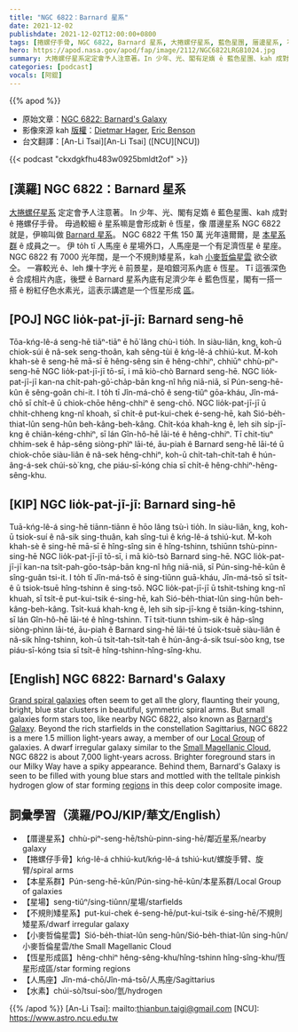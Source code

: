 ```yaml
---
title: "NGC 6822：Barnard 星系"
date: 2021-12-02
publishdate: 2021-12-02T12:00:00+0800
tags: [捲螺仔手骨, NGC 6822, Barnard 星系, 大捲螺仔星系, 藍色星團, 厝邊星系, 不規則矮星系, 矮星系, 小麥哲倫星雲, 銀河系, 恆星形成區, 人馬座, 水素, 本星系群]
hero: https://apod.nasa.gov/apod/fap/image/2112/NGC6822LRGB1024.jpg
summary: 大捲螺仔星系定定會予人注意著。In 少年、光、閣有足媠 ê 藍色星團、kah 成對 ê 捲螺仔手骨。毋過較細 ê 星系嘛是會形成新 ê 恆星，像 厝邊星系 NGC 6822 就是，伊嘛叫做 Barnard 星系。
categories: [podcast]
vocals: [阿錕]
---
```


{{% apod %}}

- 原始文章：[NGC 6822: Barnard's Galaxy](https://apod.nasa.gov/apod/ap211202.html)
- 影像來源 kah [版權][copyright]：[Dietmar Hager](https://www.facebook.com/StargazerObservatory/), [Eric Benson](http://www.faintgalaxy.com/)
- 台文翻譯：[An-Li Tsai][An-Li Tsai] ([NCU][NCU])

{{< podcast "ckxdgkfhu483w0925bmldt2of" >}}

## [漢羅] NGC 6822：Barnard 星系
[大捲螺仔星系][Grand spiral galaxies] 定定會予人注意著。
In 少年、光、閣有足媠 ê 藍色星團、kah 成對 ê 捲螺仔手骨。
毋過較細 ê 星系嘛是會形成新 ê 恆星，像 厝邊星系 NGC 6822 就是，伊嘛叫做 [Barnard 星系][Barnard's Galaxy]。
NGC 6822 干焦 150 萬 光年遠爾爾，是 [本星系群][Local Group] ê 成員之一。
伊 to̍h tī 人馬座 ê 星場外口，人馬座是一个有足濟恆星 ê 星座。
NGC 6822 有 7000 光年闊，是一个不規則矮星系，kah [小麥哲倫星雲][Small Magellanic Cloud] 欲仝欲仝。
一寡較光 ê、leh 爍十字光 ê 前景星，是咱銀河系內底 ê 恆星。
Tī 這張深色 ê 合成相片內底，後壁 ê Barnard 星系內底有足濟少年 ê 藍色恆星，閣有一搭一搭 ê 粉紅仔色水素光，這表示講遮是一个恆星形成 [區][regions t]。

## [POJ] NGC lio̍k-pat-jī-jī: Barnard seng-hē
Tōa-kńg-lê-á seng-hē tiāⁿ-tiāⁿ ē hō͘ lâng chù-ì tio̍h.
In siàu-liân, kng, koh-ū chiok-súi ê nâ-sek seng-thoân, kah sêng-tùi ê kńg-lê-á chhiú-kut.
M̄-koh khah-sè ê seng-hē mā-sī ē hêng-sêng sin ê hêng-chhiⁿ, chhiūⁿ chhù-piⁿ-seng-hē NGC lio̍k-pat-jī-jī tō-sī, i mā kiò-chò Barnard seng-hē.
NGC lio̍k-pat-jī-jī kan-na chi̍t-pah-gō͘-cha̍p-bān kng-nî hn̄g niā-niā, sī Pún-seng-hē-kûn ê sêng-goân chi-it.
I to̍h tī Jîn-má-chō ê seng-tiûⁿ gōa-kháu, Jîn-má-chō sī chi̍t-ê ū chiok-chōe hêng-chhiⁿ ê seng-chō.
NGC lio̍k-pat-jī-jī ū chhit-chheng kng-nî khoah, sī chi̍t-ê put-kui-chek é-seng-hē, kah Sió-be̍h-thiat-lûn seng-hûn beh-kâng-beh-kâng.
Chi̍t-kóa khah-kng ê, leh sih si̍p-jī-kng ê chiân-kéng-chhiⁿ, sī lán Gîn-hô-hē lāi-té ê hêng-chhiⁿ.
Tī chit-tiuⁿ chhim-sek ê ha̍p-sêng siòng-phìⁿ lāi-té, āu-piah ê Barnard seng-hē lāi-té ū chiok-chōe siàu-liân ê nâ-sek hêng-chhiⁿ, koh-ū chi̍t-tah-chi̍t-tah ê hún-âng-á-sek chúi-sò͘ kng, che piáu-sī-kóng chia sī chi̍t-ê hêng-chhiⁿ-hêng-sêng-khu.

## [KIP] NGC lio̍k-pat-jī-jī: Barnard sing-hē
Tuā-kńg-lê-á sing-hē tiānn-tiānn ē hōo lâng tsù-ì tio̍h.
In siàu-liân, kng, koh-ū tsiok-suí ê nâ-sik sing-thuân, kah sîng-tuì ê kńg-lê-á tshiú-kut.
M̄-koh khah-sè ê sing-hē mā-sī ē hîng-sîng sin ê hîng-tshinn, tshiūnn tshù-pinn-sing-hē NGC lio̍k-pat-jī-jī tō-sī, i mā kiò-tsò Barnard sing-hē.
NGC lio̍k-pat-jī-jī kan-na tsi̍t-pah-gōo-tsa̍p-bān kng-nî hn̄g niā-niā, sī Pún-sing-hē-kûn ê sîng-guân tsi-it.
I to̍h tī Jîn-má-tsō ê sing-tiûnn guā-kháu, Jîn-má-tsō sī tsi̍t-ê ū tsiok-tsuē hîng-tshinn ê sing-tsō.
NGC lio̍k-pat-jī-jī ū tshit-tshing kng-nî khuah, sī tsi̍t-ê put-kui-tsik é-sing-hē, kah Sió-be̍h-thiat-lûn sing-hûn beh-kâng-beh-kâng.
Tsi̍t-kuá khah-kng ê, leh sih si̍p-jī-kng ê tsiân-kíng-tshinn, sī lán Gîn-hô-hē lāi-té ê hîng-tshinn.
Tī tsit-tiunn tshim-sik ê ha̍p-sîng siòng-phìnn lāi-té, āu-piah ê Barnard sing-hē lāi-té ū tsiok-tsuē siàu-liân ê nâ-sik hîng-tshinn, koh-ū tsi̍t-tah-tsi̍t-tah ê hún-âng-á-sik tsuí-sòo kng, tse piáu-sī-kóng tsia sī tsi̍t-ê hîng-tshinn-hîng-sîng-khu.


## [English] NGC 6822: Barnard's Galaxy
[Grand spiral galaxies][Grand spiral galaxies] often seem to get all the glory, flaunting their young, bright, blue star clusters in beautiful, symmetric spiral arms.
But small galaxies form stars too, like nearby NGC 6822, also known as [Barnard's Galaxy][Barnard's Galaxy].
Beyond the rich starfields in the constellation Sagittarius, NGC 6822 is a mere 1.5 million light-years away, a member of our [Local Group][Local Group] of galaxies.
A dwarf irregular galaxy similar to the [Small Magellanic Cloud][Small Magellanic Cloud], NGC 6822 is about 7,000 light-years across.
Brighter foreground stars in our Milky Way have a spiky appearance.
Behind them, Barnard's Galaxy is seen to be filled with young blue stars and mottled with the telltale pinkish hydrogen glow of star forming [regions][regions e] in this deep color composite image.

## 詞彙學習（漢羅/POJ/KIP/華文/English）
- 【厝邊星系】chhù-piⁿ-seng-hē/tshù-pinn-sing-hē/鄰近星系/nearby galaxy
- 【捲螺仔手骨】kńg-lê-á chhiú-kut/kńg-lê-á tshiú-kut/螺旋手臂、旋臂/spiral arms
- 【本星系群】Pún-seng-hē-kûn/Pún-sing-hē-kûn/本星系群/Local Group of galaxies
- 【星場】seng-tiûⁿ/sing-tiûnn/星場/starfields
- 【不規則矮星系】put-kui-chek é-seng-hē/put-kui-tsik é-sing-hē/不規則矮星系/dwarf irregular galaxy
- 【小麥哲倫星雲】Sió-be̍h-thiat-lûn seng-hûn/Sió-be̍h-thiat-lûn sing-hûn/小麥哲倫星雲/the Small Magellanic Cloud
- 【恆星形成區】hêng-chhiⁿ hêng-sêng-khu/hîng-tshinn hîng-sîng-khu/恆星形成區/star forming regions
- 【人馬座】Jîn-má-chō/Jîn-má-tsō/人馬座/Sagittarius
- 【水素】chúi-sò͘/tsuí-sòo/氫/hydrogen


{{% /apod %}}
[An-Li Tsai]: mailto:thianbun.taigi@gmail.com
[NCU]: https://www.astro.ncu.edu.tw

[copyright]: https://apod.nasa.gov/apod/fap/lib/about_apod.html#srapply

[Grand spiral galaxies]:https://apod.nasa.gov/apod/ap190629.html
[Barnard's Galaxy]:http://messier.seds.org/xtra/ngc/n6822.html
[Local Group]:http://www.atlasoftheuniverse.com/localgr.html
[Small Magellanic Cloud]:https://www.nasa.gov/content/hubble-space-telescope-finds-source-of-magellanic-stream
[regions e]:https://apod.nasa.gov/apod/ap211119.html
[regions t]:https://apod.tw/daily/20211119/
